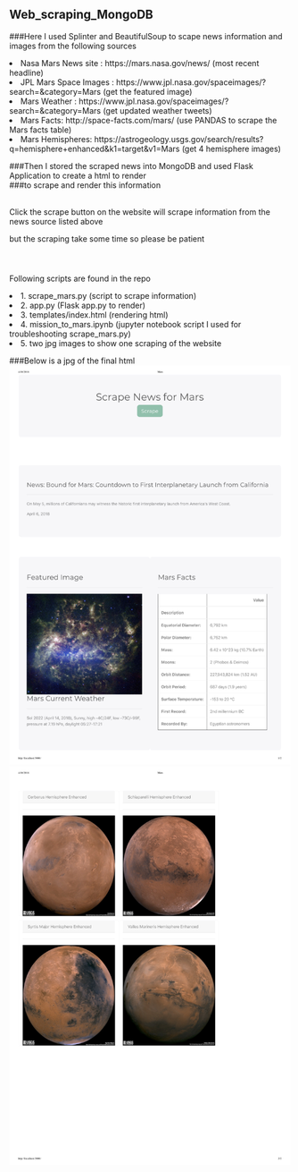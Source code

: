 ## Web_scraping_MongoDB
###Here I used Splinter and BeautifulSoup to scape news information and images from the following sources
<br />
<li>Nasa Mars News site : https://mars.nasa.gov/news/ (most recent headline)</li>
<li>JPL Mars Space Images  : https://www.jpl.nasa.gov/spaceimages/?search=&category=Mars (get the featured image)</li>
<li>Mars Weather : https://www.jpl.nasa.gov/spaceimages/?search=&category=Mars (get updated weather tweets)</li>
<li>Mars Facts: http://space-facts.com/mars/ (use PANDAS to scrape the Mars facts table)</li>
<li>Mars Hemispheres: https://astrogeology.usgs.gov/search/results?q=hemisphere+enhanced&k1=target&v1=Mars (get 4 hemisphere images)</li>

###Then I stored the scraped news into MongoDB and used Flask Application to create a html to render <br />
###to scrape and render this information</br>
<br />
<p>Click the scrape button on the website will scrape information from the news source listed above</p>
<p>but the scraping take some time so please be patient</p>
<br />

###
<p> Following scripts are found in the repo</p>
<li>1. scrape_mars.py (script to scrape information)</li>
<li>2. app.py (Flask app.py to render)</li>
<li>3. templates/index.html (rendering html)</li>
<li>4. mission_to_mars.ipynb (jupyter notebook script I used for troubleshooting scrape_mars.py)</li>
<li>5. two jpg images to show one scraping of the website</li>

###Below is a jpg of the final html 
![Mars html](Mars_webpage_1.jpg?raw=true "Mars webpage 1")
![Mars html](Mars_webpage_2.jpg?raw=true "Mars webpage 2")




